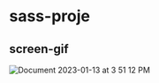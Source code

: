 # sass-proje

## screen-gif
![Document 2023-01-13 at 3 51 12 PM](https://user-images.githubusercontent.com/114514678/212324494-14ed0467-e59d-4b70-80eb-9cb8e1127f93.jpg)
